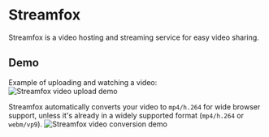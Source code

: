 # Streamfox

Streamfox is a video hosting and streaming service for easy video sharing.

## Demo

Example of uploading and watching a video:
![Streamfox video upload demo](docs/videos/upload_example.gif)

Streamfox automatically converts your video to `mp4/h.264` for wide browser support, unless it's already in a widely supported format (`mp4/h.264` or `webm/vp9`).
![Streamfox video conversion demo](docs/videos/format_conversion_example.gif)
